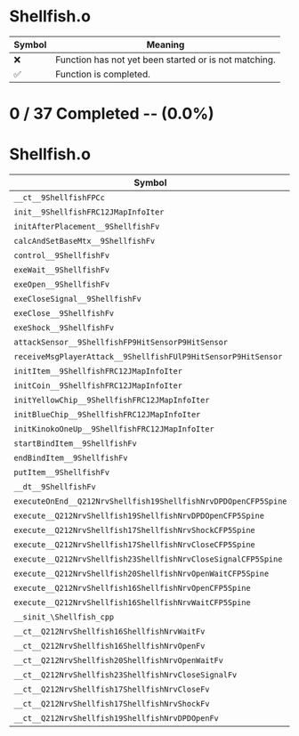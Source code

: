 # Shellfish.o
| Symbol | Meaning 
| ------------- | ------------- 
| :x: | Function has not yet been started or is not matching. 
| :white_check_mark: | Function is completed. 


# 0 / 37 Completed -- (0.0%)
# Shellfish.o
| Symbol | Decompiled? |
| ------------- | ------------- |
| `__ct__9ShellfishFPCc` | :x: |
| `init__9ShellfishFRC12JMapInfoIter` | :x: |
| `initAfterPlacement__9ShellfishFv` | :x: |
| `calcAndSetBaseMtx__9ShellfishFv` | :x: |
| `control__9ShellfishFv` | :x: |
| `exeWait__9ShellfishFv` | :x: |
| `exeOpen__9ShellfishFv` | :x: |
| `exeCloseSignal__9ShellfishFv` | :x: |
| `exeClose__9ShellfishFv` | :x: |
| `exeShock__9ShellfishFv` | :x: |
| `attackSensor__9ShellfishFP9HitSensorP9HitSensor` | :x: |
| `receiveMsgPlayerAttack__9ShellfishFUlP9HitSensorP9HitSensor` | :x: |
| `initItem__9ShellfishFRC12JMapInfoIter` | :x: |
| `initCoin__9ShellfishFRC12JMapInfoIter` | :x: |
| `initYellowChip__9ShellfishFRC12JMapInfoIter` | :x: |
| `initBlueChip__9ShellfishFRC12JMapInfoIter` | :x: |
| `initKinokoOneUp__9ShellfishFRC12JMapInfoIter` | :x: |
| `startBindItem__9ShellfishFv` | :x: |
| `endBindItem__9ShellfishFv` | :x: |
| `putItem__9ShellfishFv` | :x: |
| `__dt__9ShellfishFv` | :x: |
| `executeOnEnd__Q212NrvShellfish19ShellfishNrvDPDOpenCFP5Spine` | :x: |
| `execute__Q212NrvShellfish19ShellfishNrvDPDOpenCFP5Spine` | :x: |
| `execute__Q212NrvShellfish17ShellfishNrvShockCFP5Spine` | :x: |
| `execute__Q212NrvShellfish17ShellfishNrvCloseCFP5Spine` | :x: |
| `execute__Q212NrvShellfish23ShellfishNrvCloseSignalCFP5Spine` | :x: |
| `execute__Q212NrvShellfish20ShellfishNrvOpenWaitCFP5Spine` | :x: |
| `execute__Q212NrvShellfish16ShellfishNrvOpenCFP5Spine` | :x: |
| `execute__Q212NrvShellfish16ShellfishNrvWaitCFP5Spine` | :x: |
| `__sinit_\Shellfish_cpp` | :x: |
| `__ct__Q212NrvShellfish16ShellfishNrvWaitFv` | :x: |
| `__ct__Q212NrvShellfish16ShellfishNrvOpenFv` | :x: |
| `__ct__Q212NrvShellfish20ShellfishNrvOpenWaitFv` | :x: |
| `__ct__Q212NrvShellfish23ShellfishNrvCloseSignalFv` | :x: |
| `__ct__Q212NrvShellfish17ShellfishNrvCloseFv` | :x: |
| `__ct__Q212NrvShellfish17ShellfishNrvShockFv` | :x: |
| `__ct__Q212NrvShellfish19ShellfishNrvDPDOpenFv` | :x: |
